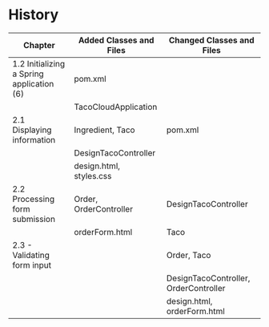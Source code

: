 History
=======

| Chapter                                   | Added Classes and Files       | Changed Classes and Files  |
|-------------------------------------------|-------------------------------|----------------------------|
| 1.2 Initializing a Spring application (6) | pom.xml                       |  |
|                                           | TacoCloudApplication          |  |
| 2.1 Displaying information                | Ingredient, Taco              | pom.xml |
|                                           | DesignTacoController          |  |
|                                           | design.html, styles.css       |  |
| 2.2 Processing form submission            | Order, OrderController        | DesignTacoController   |
|                                           | orderForm.html                | Taco                   |
| 2.3 - Validating form input               |                               | Order, Taco            |
|                                           |                               | DesignTacoController, OrderController |
|                                           |                               | design.html, orderForm.html           |
